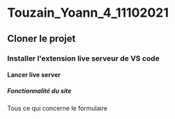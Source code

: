 # Touzain_Yoann_4_11102021
##  Cloner le projet
### Installer l'extension live serveur de VS code
####  Lancer live server


##### Fonctionnalité du site
  Tous ce qui concerne le formulaire
